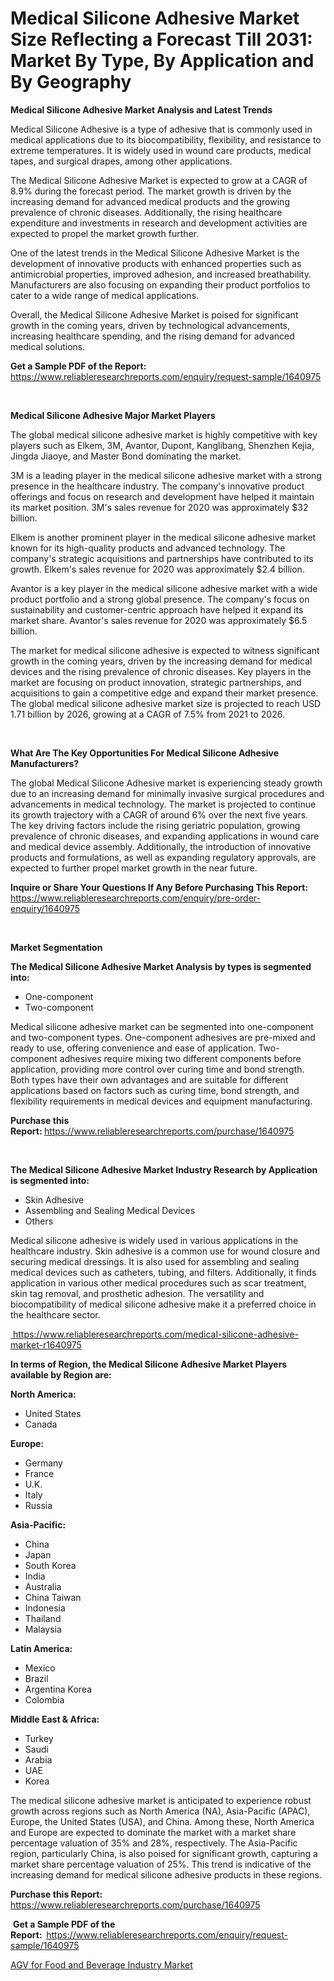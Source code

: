 <p><h1>Medical Silicone Adhesive Market Size Reflecting a Forecast Till 2031: Market By Type, By Application and By Geography</h1></p><p><strong>Medical Silicone Adhesive Market Analysis and Latest Trends</strong></p>
<p><p>Medical Silicone Adhesive is a type of adhesive that is commonly used in medical applications due to its biocompatibility, flexibility, and resistance to extreme temperatures. It is widely used in wound care products, medical tapes, and surgical drapes, among other applications.</p><p>The Medical Silicone Adhesive Market is expected to grow at a CAGR of 8.9% during the forecast period. The market growth is driven by the increasing demand for advanced medical products and the growing prevalence of chronic diseases. Additionally, the rising healthcare expenditure and investments in research and development activities are expected to propel the market growth further.</p><p>One of the latest trends in the Medical Silicone Adhesive Market is the development of innovative products with enhanced properties such as antimicrobial properties, improved adhesion, and increased breathability. Manufacturers are also focusing on expanding their product portfolios to cater to a wide range of medical applications.</p><p>Overall, the Medical Silicone Adhesive Market is poised for significant growth in the coming years, driven by technological advancements, increasing healthcare spending, and the rising demand for advanced medical solutions.</p></p>
<p><strong>Get a Sample PDF of the Report:&nbsp;</strong> <a href="https://www.reliableresearchreports.com/enquiry/request-sample/1640975">https://www.reliableresearchreports.com/enquiry/request-sample/1640975</a></p>
<p>&nbsp;</p>
<p><strong>Medical Silicone Adhesive Major Market Players</strong></p>
<p><p>The global medical silicone adhesive market is highly competitive with key players such as Elkem, 3M, Avantor, Dupont, Kanglibang, Shenzhen Kejia, Jingda Jiaoye, and Master Bond dominating the market.</p><p>3M is a leading player in the medical silicone adhesive market with a strong presence in the healthcare industry. The company's innovative product offerings and focus on research and development have helped it maintain its market position. 3M's sales revenue for 2020 was approximately $32 billion.</p><p>Elkem is another prominent player in the medical silicone adhesive market known for its high-quality products and advanced technology. The company's strategic acquisitions and partnerships have contributed to its growth. Elkem's sales revenue for 2020 was approximately $2.4 billion.</p><p>Avantor is a key player in the medical silicone adhesive market with a wide product portfolio and a strong global presence. The company's focus on sustainability and customer-centric approach have helped it expand its market share. Avantor's sales revenue for 2020 was approximately $6.5 billion.</p><p>The market for medical silicone adhesive is expected to witness significant growth in the coming years, driven by the increasing demand for medical devices and the rising prevalence of chronic diseases. Key players in the market are focusing on product innovation, strategic partnerships, and acquisitions to gain a competitive edge and expand their market presence. The global medical silicone adhesive market size is projected to reach USD 1.71 billion by 2026, growing at a CAGR of 7.5% from 2021 to 2026.</p></p>
<p>&nbsp;</p>
<p><strong>What Are The Key Opportunities For Medical Silicone Adhesive Manufacturers?</strong></p>
<p><p>The global Medical Silicone Adhesive market is experiencing steady growth due to an increasing demand for minimally invasive surgical procedures and advancements in medical technology. The market is projected to continue its growth trajectory with a CAGR of around 6% over the next five years. The key driving factors include the rising geriatric population, growing prevalence of chronic diseases, and expanding applications in wound care and medical device assembly. Additionally, the introduction of innovative products and formulations, as well as expanding regulatory approvals, are expected to further propel market growth in the near future.</p></p>
<p><strong>Inquire or Share Your Questions If Any Before Purchasing This Report:</strong> <a href="https://www.reliableresearchreports.com/enquiry/pre-order-enquiry/1640975">https://www.reliableresearchreports.com/enquiry/pre-order-enquiry/1640975</a></p>
<p>&nbsp;</p>
<p><strong>Market Segmentation</strong></p>
<p><strong>The Medical Silicone Adhesive Market Analysis by types is segmented into:</strong></p>
<p><ul><li>One-component</li><li>Two-component</li></ul></p>
<p><p>Medical silicone adhesive market can be segmented into one-component and two-component types. One-component adhesives are pre-mixed and ready to use, offering convenience and ease of application. Two-component adhesives require mixing two different components before application, providing more control over curing time and bond strength. Both types have their own advantages and are suitable for different applications based on factors such as curing time, bond strength, and flexibility requirements in medical devices and equipment manufacturing.</p></p>
<p><strong>Purchase this Report:&nbsp;</strong><a href="https://www.reliableresearchreports.com/purchase/1640975">https://www.reliableresearchreports.com/purchase/1640975</a></p>
<p>&nbsp;</p>
<p><strong>The Medical Silicone Adhesive Market Industry Research by Application is segmented into:</strong></p>
<p><ul><li>Skin Adhesive</li><li>Assembling and Sealing Medical Devices</li><li>Others</li></ul></p>
<p><p>Medical silicone adhesive is widely used in various applications in the healthcare industry. Skin adhesive is a common use for wound closure and securing medical dressings. It is also used for assembling and sealing medical devices such as catheters, tubing, and filters. Additionally, it finds application in various other medical procedures such as scar treatment, skin tag removal, and prosthetic adhesion. The versatility and biocompatibility of medical silicone adhesive make it a preferred choice in the healthcare sector.</p></p>
<p><a href="https://www.reliableresearchreports.com/medical-silicone-adhesive-market-r1640975">&nbsp;https://www.reliableresearchreports.com/medical-silicone-adhesive-market-r1640975</a></p>
<p><strong>In terms of Region, the Medical Silicone Adhesive Market Players available by Region are:</strong></p>
<p>
    <p> <strong> North America: </strong>
        <ul>
            <li>United States</li>
            <li>Canada</li>
        </ul>
        </p> 
    <p> <strong> Europe: </strong>
        <ul>
            <li>Germany</li>
            <li>France</li>
            <li>U.K.</li>
            <li>Italy</li>
            <li>Russia</li>
        </ul>
        </p> 
    <p> <strong> Asia-Pacific: </strong>
        <ul>
            <li>China</li>
            <li>Japan</li>
            <li>South Korea</li>
            <li>India</li>
            <li>Australia</li>
            <li>China Taiwan</li>
            <li>Indonesia</li>
            <li>Thailand</li>
            <li>Malaysia</li>
        </ul>
        </p> 
    <p> <strong> Latin America: </strong>
        <ul>
            <li>Mexico</li>
            <li>Brazil</li>
            <li>Argentina Korea</li>
            <li>Colombia</li>
        </ul>
        </p> 
    <p> <strong> Middle East & Africa: </strong>
        <ul>
            <li>Turkey</li>
            <li>Saudi</li>
            <li>Arabia</li>
            <li>UAE</li>
            <li>Korea</li>
        </ul>
    </p>
    </p>
<p><p>The medical silicone adhesive market is anticipated to experience robust growth across regions such as North America (NA), Asia-Pacific (APAC), Europe, the United States (USA), and China. Among these, North America and Europe are expected to dominate the market with a market share percentage valuation of 35% and 28%, respectively. The Asia-Pacific region, particularly China, is also poised for significant growth, capturing a market share percentage valuation of 25%. This trend is indicative of the increasing demand for medical silicone adhesive products in these regions.</p></p>
<p><strong>Purchase this Report: </strong><a href="https://www.reliableresearchreports.com/purchase/1640975">https://www.reliableresearchreports.com/purchase/1640975</a></p>
<p>&nbsp;<strong>Get a Sample PDF of the Report:&nbsp;&nbsp;</strong><a href="https://www.reliableresearchreports.com/enquiry/request-sample/1640975">https://www.reliableresearchreports.com/enquiry/request-sample/1640975</a></p>
<p><strong></strong></p>
<p><p><a href="https://github.com/bushilahore52/Market-Research-Report-List-1/blob/main/agv-for-food-and-beverage-industry-market.md">AGV for Food and Beverage Industry Market</a></p></p>
